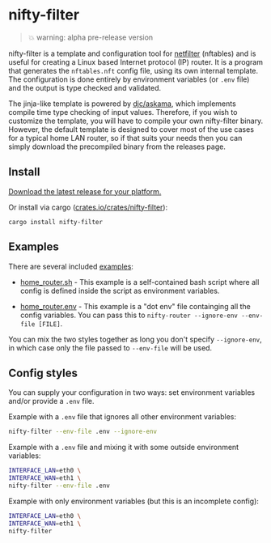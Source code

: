 # nifty-filter

> 💥 warning: alpha pre-release version

nifty-filter is a template and configuration tool for
[netfilter](https://www.netfilter.org/) (nftables) and is useful for
creating a Linux based Internet protocol (IP) router. It is a program
that generates the `nftables.nft` config file, using its own internal
template. The configuration is done entirely by environment variables
(or `.env` file) and the output is type checked and validated.

The jinja-like template is powered by
[djc/askama](https://github.com/djc/askama), which implements compile
time type checking of input values. Therefore, if you wish to
customize the template, you will have to compile your own nifty-filter
binary. However, the default template is designed to cover most of the
use cases for a typical home LAN router, so if that suits your needs
then you can simply download the precompiled binary from the releases
page.

## Install

[Download the latest release for your platform.](https://github.com/EnigmaCurry/nifty-filter/releases)

Or install via cargo ([crates.io/crates/nifty-filter](https://crates.io/crates/nifty-filter)):

```
cargo install nifty-filter
```

## Examples

There are several included [examples](examples):

 * [home_router.sh](examples/home_router.sh) - This example is a
   self-contained bash script where all config is defined inside the
   script as environment variables.
   
 * [home_router.env](examples/home_router.env) - This example is a
   "dot env" file containging all the config variables. You can pass
   this to `nifty-router --ignore-env --env-file [FILE]`.
   
 
You can mix the two styles together as long you don't specify
`--ignore-env`, in which case only the file passed to `--env-file`
will be used.
   
## Config styles

You can supply your configuration in two ways: set environment
variables and/or provide a `.env` file.

Example with a `.env` file that ignores all other environment
variables:

```bash
nifty-filter --env-file .env --ignore-env
```

Example with a `.env` file and mixing it with some outside environment
variables:

```bash
INTERFACE_LAN=eth0 \
INTERFACE_WAN=eth1 \
nifty-filter --env-file .env
```

Example with only environment variables (but this is an incomplete
config):

```bash
INTERFACE_LAN=eth0 \
INTERFACE_WAN=eth1 \
nifty-filter
```
